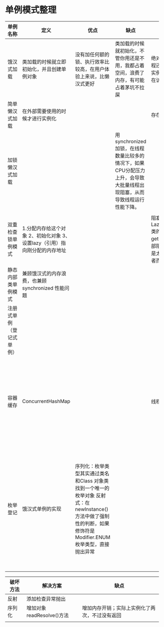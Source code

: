 # 单例模式整理

| 单例名称                 | 定义                                                         | 优点                                                         | 缺点                                                         | 线程安全问题                                                 | 使用场景                                                     |
| ------------------------ | ------------------------------------------------------------ | ------------------------------------------------------------ | ------------------------------------------------------------ | ------------------------------------------------------------ | ------------------------------------------------------------ |
| 饿汉式加载               | 类加载的时候就立即初始化，并且创建单例对象                   | 没有加任何额的锁、执行效率比较高，在用户体验上来说，比懒汉式更好 | 类加载的时候就初始化，不管你用还是不用，我都占着空间，浪费了内存，有可能占着茅坑不拉屎 | 绝对线程安全，在线程还没出现以前就是实例化了，不可能存在访问安全问题 | 单例对象较少的情况                                           |
| 简单懒汉式加载           | 在外部需要使用的时候才进行实例化                             |                                                              |                                                              | 存在线程安全隐患                                             |                                                              |
| 加锁懒汉式加载           |                                                              |                                                              | 用synchronized加锁，在线程数量比较多的情况下，如果CPU分配压力上升，会导致大批量线程出现阻塞，从而导致线程运行性能下降。 |                                                              |                                                              |
|                          |                                                              |                                                              |                                                              |                                                              |                                                              |
| 双重检查锁单例模式       | 1.分配内存给这个对象 2、初始化对象 3、设置lazy（引用）指向刚分配的内存地址 |                                                              |                                                              | 阻塞并不是基于整个LazySimpleSingleton 类的阻塞，而是在getInstance()方法内部阻塞，只要逻辑不是太复杂，对于调用者而言感知不到。 |                                                              |
| 静态内部类单例模式       | 兼顾饿汉式的内存浪费，也兼顾synchronized 性能问题            |                                                              |                                                              |                                                              |                                                              |
| 注册式单例（登记式单例） |                                                              |                                                              |                                                              |                                                              |                                                              |
| 容器缓存                 | ConcurrentHashMap                                            |                                                              |                                                              | 线程不安全                                                   | 容器式写法适用于创建实例非常多的情况，便于管理               |
| 枚举登记                 | 饿汉式单例的实现                                             | 序列化：枚举类型其实通过类名和Class 对象类找到一个唯一的枚举对象  反射式：在newInstance()方法中做了强制性的判断，如果修饰符是Modifier.ENUM 枚举类型，直接抛出异常 |                                                              |                                                              | 常量中去使用，常量不就是用来大家都能够共用      通常在通用API中使用 |

| 破坏方法 | 解决方案                  | 缺点                                           |
| -------- | ------------------------- | ---------------------------------------------- |
| 反射     | 添加检查异常抛出          |                                                |
| 序列化   | 增加对象readResolve()方法 | 增加内存开销；实际上实例化了两次，不过没有返回 |
|          |                           |                                                |

